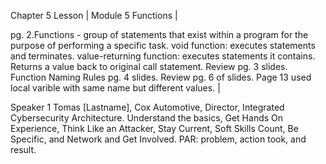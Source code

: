 Chapter 5 Lesson | Module 5 Functions |

pg. 2.Functions - group of statements that exist within a program for the purpose of performing a specific task. void function: executes statements and terminates. value-returning function: executes statements it contains. Returns a value back to original call statement.
Review pg. 3 slides.
Function Naming Rules pg. 4 slides. Review pg. 6 of slides.
Page 13 used local varible with same name but different values. |

Speaker 1 Tomas [Lastname], Cox Automotive, Director, Integrated Cybersecurity Architecture.
Understand the basics, Get Hands On Experience, Think Like an Attacker, Stay Current, Soft Skills Count, Be Specific, and Network and Get Involved.
PAR: problem, action took, and result.
